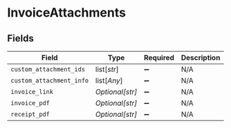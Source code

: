 # InvoiceAttachments


## Fields

| Field                    | Type                     | Required                 | Description              |
| ------------------------ | ------------------------ | ------------------------ | ------------------------ |
| `custom_attachment_ids`  | list[*str*]              | :heavy_minus_sign:       | N/A                      |
| `custom_attachment_info` | list[*Any*]              | :heavy_minus_sign:       | N/A                      |
| `invoice_link`           | *Optional[str]*          | :heavy_minus_sign:       | N/A                      |
| `invoice_pdf`            | *Optional[str]*          | :heavy_minus_sign:       | N/A                      |
| `receipt_pdf`            | *Optional[str]*          | :heavy_minus_sign:       | N/A                      |